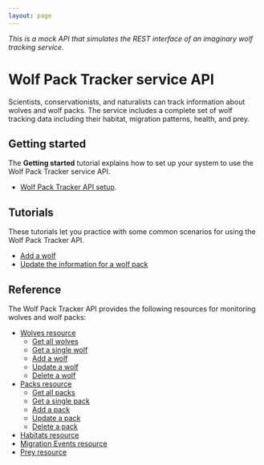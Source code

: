 ```yaml
---
layout: page
---
```

_This is a mock API that simulates the REST interface of an
imaginary wolf tracking service._

# Wolf Pack Tracker service API

Scientists, conservationists, and naturalists can track information about wolves and wolf packs. 
The service includes a complete set of wolf tracking data including their habitat, migration patterns, health, and prey.

## Getting started

The **Getting started** tutorial explains how to set up your system to use the Wolf Pack Tracker service API.

* [Wolf Pack Tracker API setup](getting-started.md).

## Tutorials

These tutorials let you practice with some common scenarios for using the Wolf Pack Tracker API.

* [Add a wolf](tutorials/add-wolf-tutorial.md)
* [Update the information for a wolf pack](tutorials/update-pack-tutorial.md) 

## Reference

The Wolf Pack Tracker API provides the following resources for monitoring wolves and wolf packs:

* [Wolves resource](api/wolves.md)
    * [Get all wolves](api/wolves-get-all.md)
    * [Get a single wolf](api/wolves-get-single.md)
    * [Add a wolf](api/wolves-post.md)
    * [Update a wolf](api/wolves-put.md)
    * [Delete a wolf](api/wolves-delete.md)
* [Packs resource](api/packs.md)
    * [Get all packs](api/packs-get-all.md)
    * [Get a single pack](api/packs-get-single.md)
    * [Add a pack](api/packs-post.md)
    * [Update a  pack](api/packs-put.md)
    * [Delete a pack](api/packs-delete.md)
* [Habitats resource](api/habitats.md)
* [Migration Events resource](api/migration-events.md)
* [Prey resource](api/prey.md)
